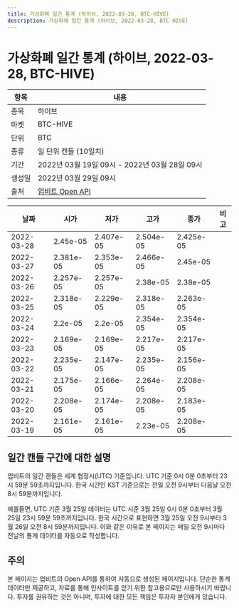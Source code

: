 ```yaml
---
title: 가상화폐 일간 통계 (하이브, 2022-03-28, BTC-HIVE)
description: 가상화폐 일간 통계 (하이브, 2022-03-28, BTC-HIVE)
---
```


가상화폐 일간 통계 (하이브, 2022-03-28, BTC-HIVE)
===

|항목|내용|
|--|--|
|종목|하이브|
|마켓|BTC-HIVE|
|단위|BTC|
|종류|일 단위 캔들 (10일치)|
|기간|2022년 03월 19일 09시 - 2022년 03월 28일 09시|
|생성일|2022년 03월 29일 09시|
|출처|[업비트 Open API](https://docs.upbit.com)|


|날짜|시가|저가|고가|종가|비고|
|--|--|--|--|--|--|
|2022-03-28|2.45e-05|2.407e-05|2.504e-05|2.425e-05|    |
|2022-03-27|2.381e-05|2.353e-05|2.466e-05|2.45e-05|    |
|2022-03-26|2.257e-05|2.257e-05|2.38e-05|2.38e-05|    |
|2022-03-25|2.318e-05|2.229e-05|2.318e-05|2.263e-05|    |
|2022-03-24|2.2e-05|2.2e-05|2.354e-05|2.354e-05|    |
|2022-03-23|2.169e-05|2.169e-05|2.217e-05|2.217e-05|    |
|2022-03-22|2.235e-05|2.147e-05|2.235e-05|2.156e-05|    |
|2022-03-21|2.175e-05|2.166e-05|2.264e-05|2.208e-05|    |
|2022-03-20|2.208e-05|2.174e-05|2.208e-05|2.183e-05|    |
|2022-03-19|2.161e-05|2.161e-05|2.23e-05|2.208e-05|    |


일간 캔들 구간에 대한 설명
---


업비트의 일간 캔들은 세계 협정시(UTC) 기준입니다. 
UTC 기준 0시 0분 0초부터 23시 59분 59초까지입니다. 
한국 시간인 KST 기준으로는 전일 오전 9시부터 다음날 오전 8시 59분까지입니다. 


예를들면, UTC 기준 3월 25일 데이터는 UTC 시준 3월 25일 0시 0분 0초부터 3월 25일 23시 59분 59초까지입니다. 
한국 시간으로 표현하면 3월 25일 오전 9시부터 3월 26일 오전 8시 59분까지입니다. 
이와 같은 이유로 본 페이지는 매일 오전 9시마다 전날의 통계 데이터를 자동으로 작성합니다. 


주의
---


본 페이지는 업비트의 Open API를 통하여 자동으로 생성된 페이지입니다. 
단순한 통계 데이터만 제공하고, 자료를 통해 인사이트를 얻기 위한 참고용으로만 사용하시기 바랍니다. 
투자를 권유하는 것은 아니며, 투자에 대한 모든 책임은 투자자 본인에게 있습니다. 
